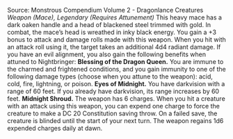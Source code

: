 Source: Monstrous Compendium Volume 2 - Dragonlance Creatures
*Weapon (Mace), Legendary (Requires Attunement)*
This heavy mace has a dark oaken handle and a head of blackened steel trimmed with gold. In combat, the mace’s head is wreathed in inky black energy.
You gain a +3 bonus to attack and damage rolls made with this weapon. When you hit with an attack roll using it, the target takes an additional 4d4 radiant damage.
If you have an evil alignment, you also gain the following benefits when attuned to Nightbringer:
**Blessing of the Dragon Queen.** You are immune to the charmed and frightened conditions, and you gain immunity to one of the following damage types (choose when you attune to the weapon): acid, cold, fire, lightning, or poison.
**Eyes of Midnight.** You have darkvision with a range of 60 feet. If you already have darkvision, its range increases by 60 feet.
**Midnight Shroud.** The weapon has 6 charges. When you hit a creature with an attack using this weapon, you can expend one charge to force the creature to make a DC 20 Constitution saving throw. On a failed save, the creature is blinded until the start of your next turn. The weapon regains 1d6 expended charges daily at dawn.
